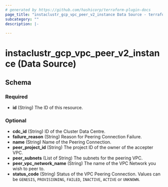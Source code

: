 ```yaml
---
# generated by https://github.com/hashicorp/terraform-plugin-docs
page_title: "instaclustr_gcp_vpc_peer_v2_instance Data Source - terraform-provider-instaclustr"
subcategory: ""
description: |-
  
---
```


# instaclustr_gcp_vpc_peer_v2_instance (Data Source)





<!-- schema generated by tfplugindocs -->
## Schema

### Required

- **id** (String) The ID of this resource.

### Optional

- **cdc_id** (String) ID of the Cluster Data Centre.
- **failure_reason** (String) Reason for Peering Connection Failure.
- **name** (String) Name of the Peering Connection.
- **peer_project_id** (String) The project ID of the owner of the accepter VPC.
- **peer_subnets** (List of String) The subnets for the peering VPC.
- **peer_vpc_network_name** (String) The name of the VPC Network you wish to peer to.
- **status_code** (String) Status of the VPC Peering Connection. Values can be `GENESIS`, `PROVISIONING`, `FAILED`, `INACTIVE`, `ACTIVE` or `UNKNOWN`.


